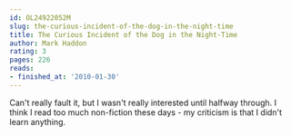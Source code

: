 ```yaml
---
id: OL24922052M
slug: the-curious-incident-of-the-dog-in-the-night-time
title: The Curious Incident of the Dog in the Night-Time
author: Mark Haddon
rating: 3
pages: 226
reads:
- finished_at: '2010-01-30'
---
```

Can't really fault it, but I wasn't really interested until halfway through. I think I read too much non-fiction these days - my criticism is that I didn't learn anything.

